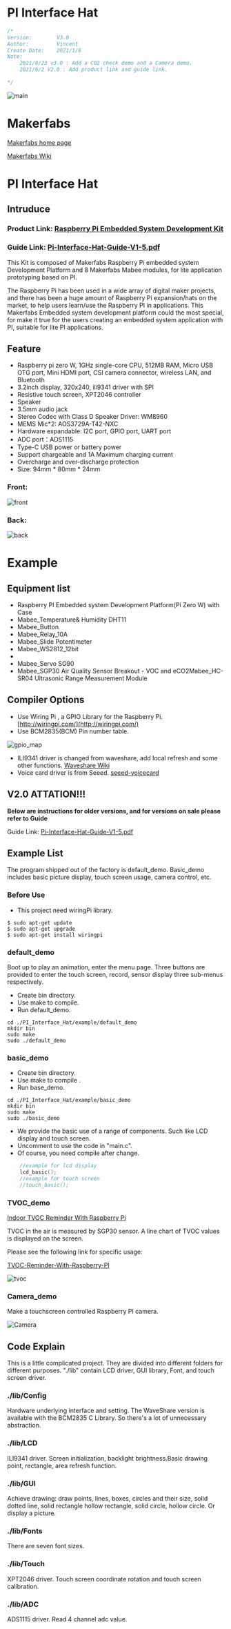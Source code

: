 # PI Interface Hat

```c++
/*
Version:		V3.0
Author:			Vincent
Create Date:	2021/1/6
Note:
	2021/8/23 v3.0 : Add a CO2 check demo and a Camera demo.
	2021/6/2 V2.0 : Add product link and guide link.
	
*/
```


![main](md_pic/main.jpg)

# Makerfabs

[Makerfabs home page](https://www.makerfabs.com/)

[Makerfabs Wiki](https://makerfabs.com/wiki/index.php?title=Main_Page)

# PI Interface Hat

## Intruduce

### Product Link: [Raspberry Pi Embedded System Development Kit](https://www.makerfabs.com/raspberry-pi-embedded-system-development-kit.html)

### Guide Link: [Pi-Interface-Hat-Guide-V1-5.pdf](https://www.makerfabs.com/desfile/files/Pi-Interface-Hat-Guide-V1-5.pdf)

This Kit is composed of Makerfabs Raspberry Pi embedded system Development Platform and 8 Makerfabs Mabee modules, for lite application prototyping based on PI.

The Raspberry Pi has been used in a wide array of digital maker projects, and there has been a huge amount of Raspberry Pi expansion/hats on the market, to help users learn/use the Raspberry PI in applications. This Makerfabs Embedded system development platform could the most special, for make it true for the users creating an embedded system application with PI, suitable for lite PI applications.

## Feature

- Raspberry pi zero W, 1GHz single-core CPU, 512MB RAM, Micro USB OTG port, Mini HDMI port, CSI camera connector, wireless LAN, and Bluetooth
- 3.2inch display, 320x240, ili9341 driver with SPI
- Resistive touch screen, XPT2046 controller
- Speaker
- 3.5mm audio jack
- Stereo Codec with Class D Speaker Driver: WM8960
- MEMS Mic*2: AOS3729A-T42-NXC
- Hardware expandable: I2C port, GPIO port, UART port
- ADC port：ADS1115
- Type-C USB power or battery power
- Support chargeable and 1A Maximum charging current
- Overcharge and over-discharge protection
- Size: 94mm * 80mm * 24mm

### Front:

![front](md_pic/front.jpg)

### Back:
![back](md_pic/back.jpg)


# Example

## Equipment list

- Raspberry PI Embedded system Development Platform(Pi Zero W) with Case
- Mabee_Temperature& Humidity DHT11
- Mabee_Button
- Mabee_Relay_10A
- Mabee_Slide Potentimeter
- Mabee_WS2812_12bit
- 
- Mabee_Servo SG90
- Mabee_SGP30 Air Quality Sensor Breakout - VOC and eCO2Mabee_HC-SR04 Ultrasonic Range Measurement Module

## Compiler Options

- Use Wiring Pi , a GPIO Library for the Raspberry Pi. [http://wiringpi.com/](http://wiringpi.com/)
- Use BCM2835(BCM) Pin number table.

![gpio_map](./md_pic/gpio_map.jpg)

- ILI9341 driver is changed from waveshare, add local refresh and some other functions. [Waveshare Wiki](https://www.waveshare.net/wiki/2.4inch_LCD_Module)
- Voice card driver is from Seeed. [seeed-voicecard](https://github.com/respeaker/seeed-voicecard)

## V2.0 ATTATION!!!

**Below are instructions for older versions, and for versions on sale please refer to Guide**

Guide Link: [Pi-Interface-Hat-Guide-V1-5.pdf](https://www.makerfabs.com/desfile/files/Pi-Interface-Hat-Guide-V1-5.pdf)

## Example List
The program shipped out of the factory is default_demo. Basic_demo includes basic picture display, touch screen usage, camera control, etc. 

### Before Use

- This project need wiringPi library.

```shell
$ sudo apt-get update
$ sudo apt-get upgrade
$ sudo apt-get install wiringpi
```

### default_demo

Boot up to play an animation, enter the menu page. Three buttons are provided to enter the touch screen, record, sensor display three sub-menus respectively.

- Create bin directory.
- Use make to compile.
- Run default_demo.

```shell
cd ./PI_Interface_Hat/example/default_demo
mkdir bin
sudo make
sudo ./default_demo
```

### basic_demo
- Create bin directory.
- Use make to compile .
- Run base_demo.

```shell
cd ./PI_Interface_Hat/example/basic_demo
mkdir bin
sudo make
sudo ./basic_demo
```
- We provide the basic use of a range of components. Such like LCD display and touch screen.
- Uncomment to use the code in "main.c".
- Of course, you need compile after change.

```C
	//example for lcd display
	lcd_basic();
	//example for touch screen
	//touch_basic();
```

### TVOC_demo

[Indoor TVOC Reminder With Raspberry Pi](https://www.youtube.com/watch?v=EIFs8n8Zeco)

TVOC in the air is measured by SGP30 sensor. A line chart of TVOC values is displayed on the screen.

Please see the following link for specific usage:

[TVOC-Reminder-With-Raspberry-PI](https://www.instructables.com/TVOC-Reminder-With-Raspberry-PI/)

![tvoc](md_pic/tvoc.jpg)

### Camera_demo

Make a touchscreen controlled Raspberry PI camera.

![Camera](md_pic/camera.jpg)

## Code Explain

This is a little complicated project. They are divided into different folders for different purposes. "./lib" contain LCD driver, GUI library, Font, and touch screen driver.

### ./lib/Config 

Hardware underlying interface and setting. The WaveShare version is available with the BCM2835 C Library. So there's a lot of unnecessary abstraction.

### ./lib/LCD

ILI9341 driver. Screen initialization, backlight brightness.Basic drawing point, rectangle, area refresh function.

### ./lib/GUI

Achieve drawing: draw points, lines, boxes, circles and their size, solid dotted line, solid rectangle hollow rectangle, solid circle, hollow circle. Or display a picture.

### ./lib/Fonts

There are seven font sizes.

### ./lib/Touch

XPT2046 driver. Touch screen coordinate rotation and touch screen calibration.

### ./lib/ADC

ADS1115 driver. Read 4 channel adc value.

